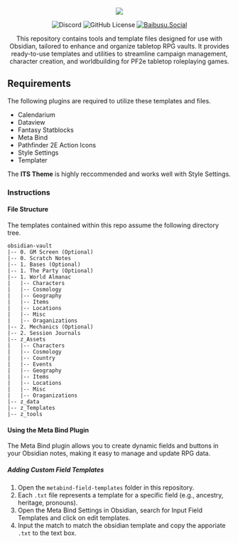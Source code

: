 <div align="center">
  <br />
   <p>
    <img src="https://share.baibusu.social/Gjx23scA.png">
  </p>

![Discord](https://img.shields.io/discord/162293073718673409?style=for-the-badge&color=%237289da)
![GitHub License](https://img.shields.io/github/license/baibusu-social/auth?style=for-the-badge)
[![Baibusu.Social](https://img.shields.io/badge/Baibusu.Social-a793b2?style=for-the-badge&logo=misskey&logoColor=white)](https://baibusu.social/ 'Go to Baibusu.Social')

<p>
This repository contains tools and template files designed for use with Obsidian, tailored to enhance and organize tabletop RPG vaults. It provides ready-to-use templates and utilities to streamline campaign management, character creation, and worldbuilding for PF2e tabletop roleplaying games.
</p>

</div>

## Requirements

The following plugins are required to utilize these templates and files.

- Calendarium
- Dataview
- Fantasy Statblocks
- Meta Bind
- Pathfinder 2E Action Icons
- Style Settings
- Templater

The **ITS Theme** is highly reccommended and works well with Style Settings.

### Instructions

#### File Structure

The templates contained within this repo assume the following directory tree.

```
obsidian-vault
|-- 0. GM Screen (Optional)
|-- 0. Scratch Notes
|-- 1. Bases (Optional)
|-- 1. The Party (Optional)
|-- 1. World Almanac
|   |-- Characters
|   |-- Cosmology
|   |-- Geography
|   |-- Items
|   |-- Locations
|   |-- Misc
|   |-- Oraganizations
|-- 2. Mechanics (Optional)
|-- 2. Session Journals
|-- z_Assets
|   |-- Characters
|   |-- Cosmology
|   |-- Country
|   |-- Events
|   |-- Geography
|   |-- Items
|   |-- Locations
|   |-- Misc
|   |-- Oraganizations
|-- z_data
|-- z_Templates
|-- z_tools
```

#### Using the Meta Bind Plugin

The Meta Bind plugin allows you to create dynamic fields and buttons in your Obsidian notes, making it easy to manage and update RPG data.

##### Adding Custom Field Templates

1. Open the `metabind-field-templates` folder in this repository.
2. Each `.txt` file represents a template for a specific field (e.g., ancestry, heritage, pronouns).
3. Open the Meta Bind Settings in Obsidian, search for Input Field Templates and click on edit templates.
4. Input the match to match the obsidian template and copy the apporiate `.txt` to the text box.
